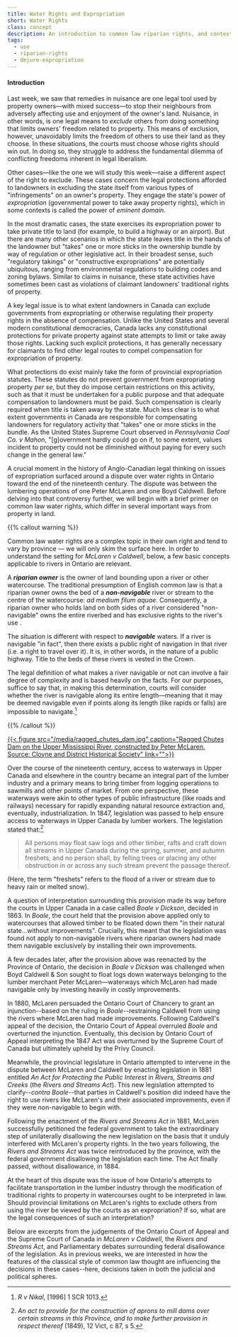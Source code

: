 ```yaml
---
title: Water Rights and Expropriation
short: Water Rights
class: concept
description: An introduction to common law riparian rights, and context for their place in the 19th century lumber industry
tags:
  - use
  - riparian-rights
  - dejure-expropriation
---
```


#### Introduction

Last week, we saw that remedies in nuisance are one legal tool used by property owners—with mixed success—to stop their neighbours from adversely affecting use and enjoyment of the owner's land. Nuisance, in other words, is one legal means to *exclude* others from doing something that limits owners' freedom related to property. This means of exclusion, however, unavoidably limits the freedom of others to use their land as they choose. In these situations, the courts must choose whose rights should win out. In doing so, they struggle to address the fundamental dilemma of conflicting freedoms inherent in legal liberalism.  

Other cases—like the one we will study this week—raise a different aspect of the right to exclude. These cases concern the legal protections afforded to landowners in excluding the state itself from various types of "infringements" on an owner's property. They engage the state's power of *expropriation* (governmental power to take away property rights), which in some contexts is called the power of *eminent domain*.  

In the most dramatic cases, the state exercises its expropriation power to take private title to land (for example, to build a highway or an airport). But there are many other scenarios in which the state leaves title in the hands of the landowner but "takes" one or more sticks in the ownership bundle by way of regulation or other legislative act. In their broadest sense, such "regulatory takings" or "constructive expropriations" are potentially ubiquitous, ranging from environmental regulations to building codes and zoning bylaws. Similar to claims in nuisance, these state activities have sometimes been cast as violations of claimant landowners' traditional rights of property.

A key legal issue is to what extent landowners in Canada can exclude governments from expropriating or otherwise regulating their property rights in the absence of compensation. Unlike the United States and several modern constitutional democracies, Canada lacks any constitutional protections for private property against state attempts to limit or take away those rights. Lacking such explicit protections, it has generally necessary for claimants to find other legal routes to compel compensation for expropriation of property. 

What protections do exist mainly take the form of provincial expropriation statutes. These statutes do not prevent government from expropriating property *per se*, but they do impose certain restrictions on this activity, such as that it must be undertaken for a public purpose and that adequate compensation to landowners must be paid. Such compensation is clearly required when title is taken away by the state. Much less clear is to what extent governments in Canada are responsible for compensating landowners for regulatory activity that "takes" one or more sticks in the bundle. As the United States Supreme Court observed in *Pennsylvania Coal Co. v Mahon*, "[g]overnment hardly could go on if, to some extent, values incident to property could not be diminished without paying for every such change in the general law."

A crucial moment in the history of Anglo-Canadian legal thinking on issues of expropriation surfaced around a dispute over water rights in Ontario toward the end of the nineteenth century. The dispute was between the lumbering operations of one Peter McLaren and one Boyd Caldwell. Before delving into that controversy further, we will begin with a brief primer on common law water rights, which differ in several important ways from property in land. 

{{% callout warning %}} 

Common law water rights are a complex topic in their own right and tend to vary by province — we will only skim the surface here. In order to understand the setting for *McLaren v Caldwell*, below, a few basic concepts applicable to rivers in Ontario are relevant.

A ***riparian owner*** is the owner of land bounding upon a river or other watercourse. The traditional presumption of English common law is that a riparian owner owns the bed of a ***non-navigable*** river or stream to the centre of the watercourse: *ad medium filum aquae*. Consequently, a riparian owner who holds land on both sides of a river considered "non-navigable" owns the entire riverbed and has exclusive rights to the river's use . 

The situation is different with respect to ***navigable*** waters. If a river is navigable "in fact", then there exists a public right of navigation in that river (i.e. a right to travel over it). It is, in other words, in the nature of a public highway. Title to the beds of these rivers is vested in the Crown. 

The legal definition of what makes a river navigable or not can involve a fair degree of complexity and is based heavily on the facts. For our purposes, suffice to say that, in making this determination, courts will consider whether the river is navigable along its entire length—meaning that it may be deemed navigable even if points along its length (like rapids or falls) are impossible to navigate.[^nikal1996] 

[^nikal1996]: *R v Nikal*, [1996] 1 SCR 1013.

{{% /callout %}}


[{{< figure src="/media/ragged_chutes_dam.jpg" caption="Ragged Chutes Dam on the Upper Mississippi River, constructed by Peter McLaren. <br/> Source: Cloyne and District Historical Society" link="">}}](https://www.flickr.com/photos/cdhs/31625861242)

Over the course of the nineteenth century, access to waterways in Upper Canada and elsewhere in the country became an integral part of the lumber industry and a primary means to bring timber from logging operations to sawmills and other points of market. From one perspective, these waterways were akin to other types of public infrastructure (like roads and railways) necessary for rapidly expanding natural resource extraction and, eventually,  industrialization. In 1847, legislation was passed to help ensure access to waterways in Upper Canada by lumber workers. The legislation stated that:[^vict1849]

> All persons may float saw logs and other timber, rafts and craft down all streams in Upper Canada during the spring, summer, and autumn freshets, and no person shall, by felling trees or placing any other obstruction in or across any such stream prevent the passage thereof.

(Here, the term "freshets" refers to the flood of a river or stream due to heavy rain or melted snow). 

A question of interpretation surrounding this provision made its way before the courts in Upper Canada in a case called *Boale v Dickson*, decided in 1863. In *Boale*, the court held that the provision above applied only to watercourses that allowed timber to be floated down them "in their natural state…without improvements". Crucially, this meant that the legislation was found not apply to non-navigable rivers where riparian owners had made them navigable exclusively by installing their own improvements.

A few decades later, after the provision above was reenacted by the Province of Ontario, the decision in *Boale v Dickson* was challenged when Boyd Caldwell & Son sought to float logs down waterways belonging to the lumber merchant Peter McLaren—waterways which McLaren had made navigable only by investing heavily in costly improvements. 

In 1880, McLaren persuaded the Ontario Court of Chancery to grant an injunction--based on the ruling in  *Boale*--restraining Caldwell from using the rivers where McLaren had made improvements. Following Caldwell's appeal of the decision, the Ontario Court of Appeal overruled *Boale* and overturned the injunction. Eventually, this decision by Ontario Court of Appeal interpreting the 1847 Act was overturned by the Supreme Court of Canada but ultimately upheld by the Privy Council.

Meanwhile, the provincial legislature in Ontario attempted to intervene in the dispute between McLaren and Caldwell by enacting legislation in 1881 entitled *An Act for Protecting the Public Interest in Rivers, Streams and Creeks* (the *Rivers and Streams Act*). This new legislation attempted to clarify--*contra Boale*--that parties in Caldwell's position did indeed have the right to use rivers like McLaren's and their associated improvements, even if they were non-navigable to begin with. 

Following the enactment of the *Rivers and Streams Act* in 1881, McLaren successfully petitioned the federal government to take the extraordinary step of unilaterally disallowing the new legislation on the basis that it unduly interfered with McLaren's property rights. In the two years following, the *Rivers and Streams Act* was twice reintroduced by the province, with the federal government disallowing the legislation each time. The Act finally passed, without disallowance, in 1884. 

At the heart of this dispute was the issue of how Ontario's attempts to facilitate transportation in the lumber industry through the modification of traditional rights to property in watercourses ought to be interpreted in law. Should provincial limitations on McLaren's rights to exclude others from using the river be viewed by the courts as an expropriation? If so, what are the legal consequences of such an interpretation?

Below are excerpts from the judgements of the Ontario Court of Appeal and the Supreme Court of Canada in *McLaren v Caldwell*, the *Rivers and Streams Act*, and Parliamentary debates surrounding federal disallowance of the legislation. As in previous weeks, we are interested in how the features of the classical style of common law thought are influencing the decisions in these cases--here, decisions taken in both the judicial and political spheres. 

[^vict1849]: *An act to provide for the construction of aprons to mill dams over certain streams in this Province, and to make further provision in respect thereof* (1849), 12 Vict, c 87, s 5.
